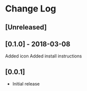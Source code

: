 # Change Log
<!--
All notable changes to the "faker-snippets" extension will be documented in this file.

Check [Keep a Changelog](http://keepachangelog.com/) for recommendations on how to structure this file.
-->
## [Unreleased]

## [0.1.0] - 2018-03-08
Added icon
Added install instructions
## [0.0.1]
- Initial release
